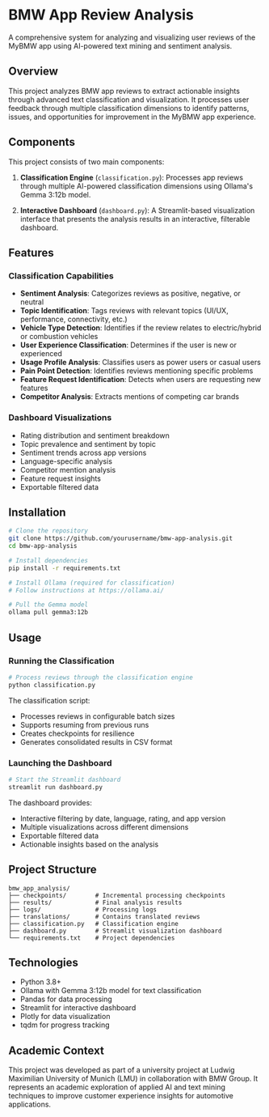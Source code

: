 # BMW App Review Analysis

A comprehensive system for analyzing and visualizing user reviews of the MyBMW app using AI-powered text mining and sentiment analysis.

## Overview

This project analyzes BMW app reviews to extract actionable insights through advanced text classification and visualization. It processes user feedback through multiple classification dimensions to identify patterns, issues, and opportunities for improvement in the MyBMW app experience.

## Components

This project consists of two main components:

1. **Classification Engine** (`classification.py`): Processes app reviews through multiple AI-powered classification dimensions using Ollama's Gemma 3:12b model.

2. **Interactive Dashboard** (`dashboard.py`): A Streamlit-based visualization interface that presents the analysis results in an interactive, filterable dashboard.

## Features

### Classification Capabilities
- **Sentiment Analysis**: Categorizes reviews as positive, negative, or neutral
- **Topic Identification**: Tags reviews with relevant topics (UI/UX, performance, connectivity, etc.)
- **Vehicle Type Detection**: Identifies if the review relates to electric/hybrid or combustion vehicles
- **User Experience Classification**: Determines if the user is new or experienced
- **Usage Profile Analysis**: Classifies users as power users or casual users
- **Pain Point Detection**: Identifies reviews mentioning specific problems
- **Feature Request Identification**: Detects when users are requesting new features
- **Competitor Analysis**: Extracts mentions of competing car brands

### Dashboard Visualizations
- Rating distribution and sentiment breakdown
- Topic prevalence and sentiment by topic
- Sentiment trends across app versions
- Language-specific analysis
- Competitor mention analysis
- Feature request insights
- Exportable filtered data

## Installation

```bash
# Clone the repository
git clone https://github.com/yourusername/bmw-app-analysis.git
cd bmw-app-analysis

# Install dependencies
pip install -r requirements.txt

# Install Ollama (required for classification)
# Follow instructions at https://ollama.ai/

# Pull the Gemma model
ollama pull gemma3:12b
```

## Usage

### Running the Classification

```bash
# Process reviews through the classification engine
python classification.py
```

The classification script:
- Processes reviews in configurable batch sizes
- Supports resuming from previous runs
- Creates checkpoints for resilience
- Generates consolidated results in CSV format

### Launching the Dashboard

```bash
# Start the Streamlit dashboard
streamlit run dashboard.py
```

The dashboard provides:
- Interactive filtering by date, language, rating, and app version
- Multiple visualizations across different dimensions
- Exportable filtered data
- Actionable insights based on the analysis

## Project Structure

```
bmw_app_analysis/
├── checkpoints/        # Incremental processing checkpoints
├── results/            # Final analysis results
├── logs/               # Processing logs
├── translations/       # Contains translated reviews
├── classification.py   # Classification engine
├── dashboard.py        # Streamlit visualization dashboard
└── requirements.txt    # Project dependencies
```

## Technologies

- Python 3.8+
- Ollama with Gemma 3:12b model for text classification
- Pandas for data processing
- Streamlit for interactive dashboard
- Plotly for data visualization
- tqdm for progress tracking

## Academic Context

This project was developed as part of a university project at Ludwig Maximilian University of Munich (LMU) in collaboration with BMW Group. It represents an academic exploration of applied AI and text mining techniques to improve customer experience insights for automotive applications.
